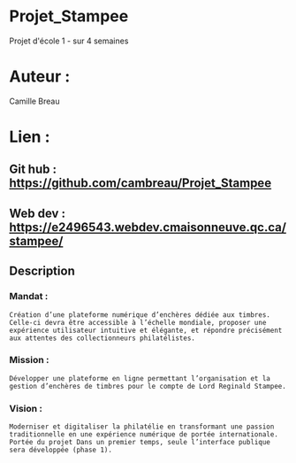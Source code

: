 # Projet_Stampee

Projet d'école 1 - sur 4 semaines

# Auteur :

Camille Breau

# Lien :

## Git hub : https://github.com/cambreau/Projet_Stampee

## Web dev : https://e2496543.webdev.cmaisonneuve.qc.ca/stampee/

## Description

### Mandat :

    Création d’une plateforme numérique d’enchères dédiée aux timbres. Celle-ci devra être accessible à l’échelle mondiale, proposer une expérience utilisateur intuitive et élégante, et répondre précisément aux attentes des collectionneurs philatélistes.

### Mission :

    Développer une plateforme en ligne permettant l’organisation et la gestion d’enchères de timbres pour le compte de Lord Reginald Stampee.

### Vision :

    Moderniser et digitaliser la philatélie en transformant une passion traditionnelle en une expérience numérique de portée internationale. Portée du projet Dans un premier temps, seule l’interface publique sera développée (phase 1).
